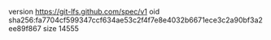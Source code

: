 version https://git-lfs.github.com/spec/v1
oid sha256:fa7704cf599347ccf634ae53c2f4f7e8e4032b6671ece3c2a90bf3a2ee89f867
size 14555
